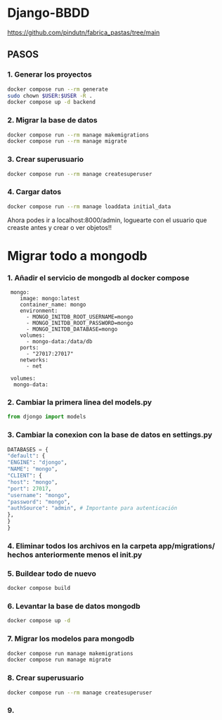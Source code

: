 # Django-BBDD

https://github.com/pindutn/fabrica_pastas/tree/main

## PASOS

### 1. Generar los proyectos

```sh
docker compose run --rm generate
sudo chown $USER:$USER -R .
docker compose up -d backend
```

### 2. Migrar la base de datos

```sh
docker compose run --rm manage makemigrations
docker compose run --rm manage migrate
```

### 3. Crear superusuario

```sh
docker compose run --rm manage createsuperuser
```

### 4. Cargar datos

```sh
docker compose run --rm manage loaddata initial_data
```

Ahora podes ir a localhost:8000/admin, loguearte con el usuario que creaste antes y crear o ver objetos!!

# Migrar todo a mongodb

### 1. Añadir el servicio de mongodb al docker compose

```docker
 mongo:
    image: mongo:latest
    container_name: mongo
    environment:
      - MONGO_INITDB_ROOT_USERNAME=mongo
      - MONGO_INITDB_ROOT_PASSWORD=mongo
      - MONGO_INITDB_DATABASE=mongo
    volumes:
      - mongo-data:/data/db
    ports:
      - "27017:27017"
    networks:
      - net

 volumes:
  mongo-data:
```

### 2. Cambiar la primera linea del models.py

```python
from djongo import models
```

### 3. Cambiar la conexion con la base de datos en settings.py

```python
DATABASES = {
"default": {
"ENGINE": "djongo",
"NAME": "mongo",
"CLIENT": {
"host": "mongo",
"port": 27017,
"username": "mongo",
"password": "mongo",
"authSource": "admin", # Importante para autenticación
},
}
}
```

### 4. Eliminar todos los archivos en la carpeta app/migrations/ hechos anteriormente menos el **init.py**

### 5. Buildear todo de nuevo

```bash
docker compose build
```

### 6. Levantar la base de datos mongodb

```bash
docker compose up -d
```

### 7. Migrar los modelos para mongodb

```bash
docker compose run manage makemigrations
docker compose run manage migrate
```

### 8. Crear superusuario

```sh
docker compose run --rm manage createsuperuser
```

### 9.
